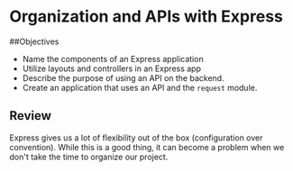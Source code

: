 # Organization and APIs with Express

##Objectives

* Name the components of an Express application
* Utilize layouts and controllers in an Express app
* Describe the purpose of using an API on the backend.
* Create an application that uses an API and the `request` module.

## Review

Express gives us a lot of flexibility out of the box (configuration over convention). While this is a good thing, it can become a problem when we don't take the time to organize our project.
